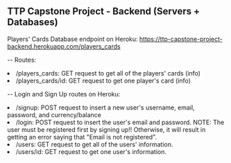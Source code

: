 ## TTP Capstone Project - Backend (Servers + Databases)

Players' Cards Database endpoint on Heroku: https://ttp-capstone-project-backend.herokuapp.com/players_cards

-- Routes:
<li>/players_cards: GET request to get all of the players' cards (info)</li>
<li>/players_cards/id: GET request to get one player's card (info)</li>


-- Login and Sign Up routes on Heroku:
<li>/signup: POST request to insert a new user's username, email, password, and currency/balance</li>
<li>/login: POST request to insert the user's email and password. NOTE: The user must be registered first by signing up!! Otherwise, it will result in getting an error saying that "Email is not registered". </li>
<li>/users: GET request to get all of the users' information. </li>
<li>/users/id: GET request to get one user's information. </li>
